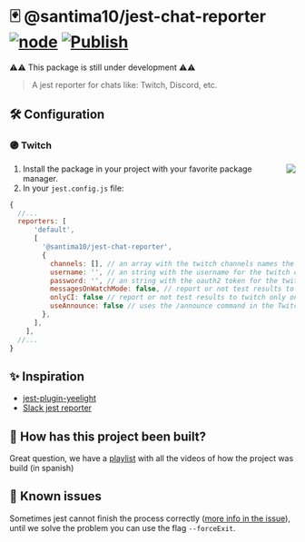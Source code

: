 # 🃏 @santima10/jest-chat-reporter [![node](https://github.com/SantiMA10/jest-chat-reporter/actions/workflows/node.yml/badge.svg)](https://github.com/SantiMA10/jest-chat-reporter/actions/workflows/node.yml) [![Publish](https://github.com/SantiMA10/jest-chat-reporter/actions/workflows/publish.yml/badge.svg)](https://github.com/SantiMA10/jest-chat-reporter/actions/workflows/publish.yml)

⚠️⚠️ This package is still under development ⚠️⚠️

> A jest reporter for chats like: Twitch, Discord, etc.

## 🛠 Configuration

### 🟣 Twitch

<img align="right" src="https://user-images.githubusercontent.com/7255298/162411830-feb76671-b86a-46de-85ee-c4ba92228edf.gif" />

1. Install the package in your project with your favorite package manager.
2. In your `jest.config.js` file:

  ```js
  {
    //...
    reporters: [
        'default',
        [
          '@santima10/jest-chat-reporter',
          {
            channels: [], // an array with the twitch channels names the report is going to send messages
            username: '', // an string with the username for the twitch chat
            password: '', // an string with the oauth2 token for the twitch chat
            messagesOnWatchMode: false, // report or not test results to twitch in watch mode (default false)
            onlyCI: false // report or not test results to twitch only on CI environments (default false)
            useAnnounce: false // uses the /announce command in the Twitch Chat (default false) (needs moderator role)
          },
        ],
      ],
    //...
  }
  ```
  


## ✨ Inspiration

- [jest-plugin-yeelight](https://github.com/heedrox/jest-plugin-yeelight)
- [Slack jest reporter](https://github.com/BrunoScheufler/blog-code-examples/tree/master/custom-jest-reporter)

## 👀 How has this project been built?

Great question, we have a [playlist](https://www.youtube.com/watch?v=qe7IE8qdo6U&list=PLokEg24KkXH06UsAYxBZkOJ1YJsBKLRlk) with all the videos of how the project was build (in spanish)

## 🐛 Known issues

Sometimes jest cannot finish the process correctly ([more info in the issue](https://github.com/SantiMA10/jest-chat-reporter/issues/4)), until we solve the problem you can use the flag `--forceExit`.
